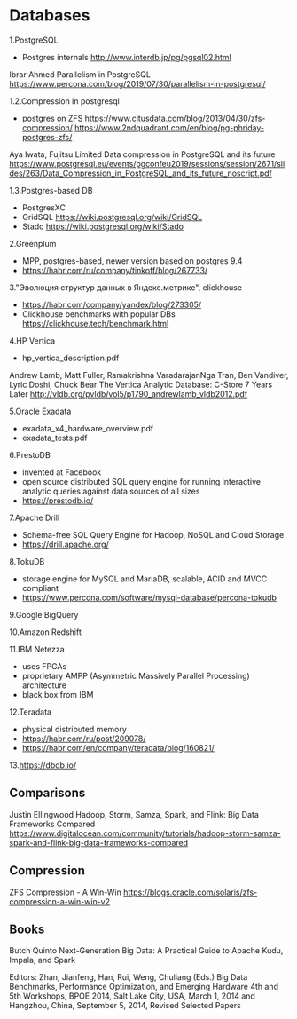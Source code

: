Databases
=========

1.PostgreSQL
- Postgres internals http://www.interdb.jp/pg/pgsql02.html

Ibrar Ahmed
Parallelism in PostgreSQL
https://www.percona.com/blog/2019/07/30/parallelism-in-postgresql/

1.2.Compression in postgresql
- postgres on ZFS 
  https://www.citusdata.com/blog/2013/04/30/zfs-compression/
  https://www.2ndquadrant.com/en/blog/pg-phriday-postgres-zfs/

Aya Iwata, Fujitsu Limited
Data compression in PostgreSQL and its future
https://www.postgresql.eu/events/pgconfeu2019/sessions/session/2671/slides/263/Data_Compression_in_PostgreSQL_and_its_future_noscript.pdf

1.3.Postgres-based DB
- Postgres­XC
- GridSQL https://wiki.postgresql.org/wiki/GridSQL 
- Stado https://wiki.postgresql.org/wiki/Stado 

2.Greenplum
- MPP, postgres-based, newer version based on postgres 9.4
- https://habr.com/ru/company/tinkoff/blog/267733/

3."Эволюция структур данных в Яндекс.метрике", clickhouse
- https://habr.com/company/yandex/blog/273305/
- Clickhouse benchmarks with popular DBs https://clickhouse.tech/benchmark.html

4.HP Vertica
- hp_vertica_description.pdf

Andrew Lamb, Matt Fuller, Ramakrishna VaradarajanNga Tran, Ben Vandiver, Lyric Doshi, Chuck Bear
The Vertica Analytic Database: C-Store 7 Years Later
http://vldb.org/pvldb/vol5/p1790_andrewlamb_vldb2012.pdf

5.Oracle Exadata
- exadata_x4_hardware_overview.pdf
- exadata_tests.pdf

6.PrestoDB
- invented at Facebook
- open source distributed SQL query engine for running interactive analytic queries against data sources of all sizes
- https://prestodb.io/ 

7.Apache Drill
- Schema-free SQL Query Engine for Hadoop, NoSQL and Cloud Storage
- https://drill.apache.org/

8.TokuDB 
- storage engine for MySQL and MariaDB, scalable, ACID and MVCC compliant
- https://www.percona.com/software/mysql-database/percona-tokudb

9.Google BigQuery

10.Amazon Redshift

11.IBM Netezza 
- uses FPGAs
- proprietary AMPP (Asymmetric Massively Parallel Processing) architecture
- black box from IBM

12.Teradata
- physical distributed memory
- https://habr.com/ru/post/209078/
- https://habr.com/en/company/teradata/blog/160821/ 

13.https://dbdb.io/

Comparisons 
-----------

Justin Ellingwood
Hadoop, Storm, Samza, Spark, and Flink: Big Data Frameworks Compared
https://www.digitalocean.com/community/tutorials/hadoop-storm-samza-spark-and-flink-big-data-frameworks-compared

Compression
-----------

ZFS Compression - A Win-Win
https://blogs.oracle.com/solaris/zfs-compression-a-win-win-v2

Books
-----

Butch Quinto
Next-Generation Big Data: A Practical Guide to Apache Kudu, Impala, and Spark

Editors: Zhan, Jianfeng, Han, Rui, Weng, Chuliang (Eds.) 
Big Data Benchmarks, Performance Optimization, and Emerging Hardware
4th and 5th Workshops, BPOE 2014, Salt Lake City, USA, March 1, 2014 and Hangzhou, China, September 5, 2014, Revised Selected Papers
